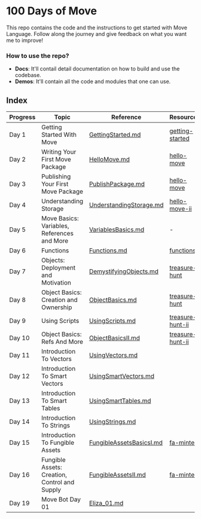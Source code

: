 # 100 Days of Move

This repo contains the code and the instructions to get started with Move Language. Follow along the journey and give feedback on what you want me to improve!

### How to use the repo?
- **Docs**: It'll contail detail documentation on how to build and use the codebase. 
- **Demos**: It'll contain all the code and modules that one can use.

## Index

| **Progress**   | **Topic** | **Reference** | **Resources** |
| -------- | ------- | ------- | ------- |
| Day 1 | Getting Started With Move | [GettingStarted.md](docs/GettingStarted.md) | [getting-started](demos/getting-started/)
| Day 2 | Writing Your First Move Package | [HelloMove.md](docs/HelloMove.md) | [hello-move](demos/hello-move/)
| Day 3 | Publishing Your First Move Package | [PublishPackage.md](docs/PublishPackage.md) | [hello-move](demos/hello-move/)
| Day 4 | Understanding Storage | [UnderstandingStorage.md](docs/UnderstandingStorage.md) | [hello-move-ii](demos/hello-move-ii/)
| Day 5 |  Move Basics: Variables, References and More  | [VariablesBasics.md](docs/VariablesBasics.md) | -
| Day 6 | Functions | [Functions.md](docs/Functions.md) | [functions](demos/functions/)
| Day 7 | Objects: Deployment and Motivation | [DemystifyingObjects.md](docs/DemystifyingObjects.md) | [treasure-hunt](demos/treasure-hunt/)
| Day 8 | Object Basics: Creation and Ownership | [ObjectBasics.md](docs/ObjectBasics.md) | [treasure-hunt](demos/treasure-hunt/)
| Day 9 | Using Scripts | [UsingScripts.md](docs/UsingScripts.md) | [treasure-hunt-ii](demos/treasure-hunt-ii/)
| Day 10 | Object Basics: Refs And More| [ObjectBasicsII.md](docs/ObjectBasicsII.md) | [treasure-hunt-ii](demos/treasure-hunt-ii/)
| Day 11 | Introduction To Vectors| [UsingVectors.md](docs/UsingVectors.md) |
| Day 12 | Introduction To Smart Vectors| [UsingSmartVectors.md](docs/UsingSmartVectors.md) |
| Day 13 | Introduction To Smart Tables| [UsingSmartTables.md](docs/UsingSmartTables.md) |
| Day 14 | Introduction To Strings| [UsingStrings.md](docs/UsingStrings.md) |
| Day 15 | Introduction To Fungible Assets| [FungibleAssetsBasicsI.md](docs/FungibleAssetsBasicsI.md) | [fa-minter](demos/fa-minter/)
| Day 16 | Fungible Assets: Creation, Control and Supply| [FungibleAssetsII.md](docs/FungibleAssetsII.md) | [fa-minter](demos/fa-minter/)
| Day 19 | Move Bot Day 01| [Eliza_01.md](docs/Eliza_01.md)
